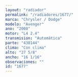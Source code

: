 ```yaml
---
layout: "radiador"
permalink: "/radiadores/1677/"
marca: "Chrysler / Dodge"
modelo: "Avenger"
ano: "2008"
motor: "L4 2.4"
transmision: "Automática"
parte: "438144"
clima: "Con clima"
alto: "27 5/8"
ancho: "16 1/16"
observaciones: ""
id: "1677"
---
```


